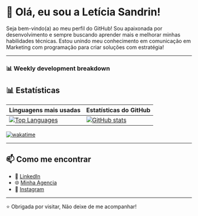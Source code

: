 # 👋 Olá, eu sou a Letícia Sandrin!

Seja bem-vindo(a) ao meu perfil do GitHub! Sou apaixonada por desenvolvimento e sempre buscando aprender mais e melhorar minhas habilidades técnicas.
Estou unindo meu conhecimento em comunicação em Marketing com programação para criar soluções com estratégia!

---

### 📊 Weekly development breakdown

<!--START_SECTION:waka-->
<!--END_SECTION:waka-->


## 📊 Estatísticas

| Linguagens mais usadas | Estatísticas do GitHub |
|------------------------|-------------------------|
| [![Top Languages](https://github-readme-stats.vercel.app/api/top-langs/?username=SandrinLet&layout=donut&theme=radical&card_width=330)](https://github.com/anuraghazra/github-readme-stats) | [![GitHub stats](https://github-readme-stats.vercel.app/api?username=SandrinLet&show_icons=true&theme=radical&card_width=350)](https://github.com/anuraghazra/github-readme-stats) |




[![wakatime](https://wakatime.com/badge/user/8103867c-b081-4ac7-9bb7-da8b6194828f.svg)](https://wakatime.com/@8103867c-b081-4ac7-9bb7-da8b6194828f) 


---

## 📫 Como me encontrar

- 💼 [LinkedIn](https://www.linkedin.com/in/let%C3%ADcia-s-ab9b05ba?utm_source=share&utm_campaign=share_via&utm_content=profile&utm_medium=android_app)
- 🌐 [Minha Agencia](https://bizanchor.com.br)
- 📸 [Instagram](https://www.instagram.com/sandrinleticia?igsh=MXQxa2FudTJ2NGM3eA==) 

---

⭐️ Obrigada por visitar, Não deixe de me acompanhar!
